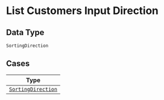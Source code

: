 
# List Customers Input Direction

## Data Type

`SortingDirection`

## Cases

| Type |
|  --- |
| [`SortingDirection`](../../../doc/models/sorting-direction.md) |

